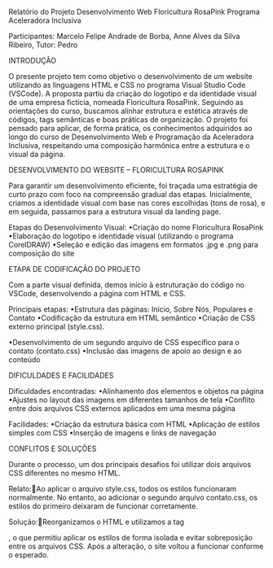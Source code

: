 Relatório do Projeto 
Desenvolvimento Web Floricultura RosaPink Programa Aceleradora Inclusiva

Participantes: 
Marcelo Felipe Andrade de Borba, 
Anne Alves da Silva Ribeiro,
Tutor: Pedro


INTRODUÇÃO

O presente projeto tem como objetivo o desenvolvimento de um website utilizando as linguagens HTML e CSS no programa Visual Studio Code (VSCode). A proposta partiu da criação do logotipo e da identidade visual de uma empresa fictícia, nomeada Floricultura RosaPink.
Seguindo as orientações do curso, buscamos alinhar estrutura e estética através de códigos, tags semânticas e boas práticas de organização. O projeto foi pensado para aplicar, de forma prática, os conhecimentos adquiridos ao longo do curso de Desenvolvimento Web e Programação da Aceleradora Inclusiva, respeitando uma composição harmônica entre a estrutura e o visual da página.


DESENVOLVIMENTO DO WEBSITE – FLORICULTURA ROSAPINK

Para garantir um desenvolvimento eficiente, foi traçada uma estratégia de curto prazo com foco na compreensão gradual das etapas. Inicialmente, criamos a identidade visual com base nas cores escolhidas (tons de rosa), e em seguida, passamos para a estrutura visual da landing page.

Etapas do Desenvolvimento Visual:
•Criação do nome Floricultura RosaPink
•Elaboração do logotipo e identidade visual (utilizando o programa CorelDRAW)
•Seleção e edição das imagens em formatos .jpg e .png para composição do site


ETAPA DE CODIFICAÇÃO DO PROJETO

Com a parte visual definida, demos início à estruturação do código no VSCode, desenvolvendo a página com HTML e CSS.

Principais etapas:
•Estrutura das páginas: Início, Sobre Nós, Populares e Contato
•Codificação da estrutura em HTML semântico
•Criação de CSS externo principal (style.css).

•Desenvolvimento de um segundo arquivo de CSS específico para o contato (contato.css)
•Inclusão das imagens de apoio ao design e ao conteúdo


DIFICULDADES E FACILIDADES

Dificuldades encontradas:
•Alinhamento dos elementos e objetos na página
•Ajustes no layout das imagens em diferentes tamanhos de tela
•Conflito entre dois arquivos CSS externos aplicados em uma mesma página


Facilidades:
•Criação da estrutura básica com HTML
•Aplicação de estilos simples com CSS
•Inserção de imagens e links de navegação


CONFLITOS E SOLUÇÕES

Durante o processo, um dos principais desafios foi utilizar dois arquivos CSS diferentes no mesmo HTML.

Relato:Ao aplicar o arquivo style.css, todos os estilos funcionaram normalmente. No entanto, ao adicionar o segundo arquivo contato.css, os estilos do primeiro deixaram de funcionar corretamente.

Solução:Reorganizamos o HTML e utilizamos a tag <section id="contato" class="contato">, o que permitiu aplicar os estilos de forma isolada e evitar sobreposição entre os arquivos CSS. Após a alteração, o site voltou a funcionar conforme o esperado.




